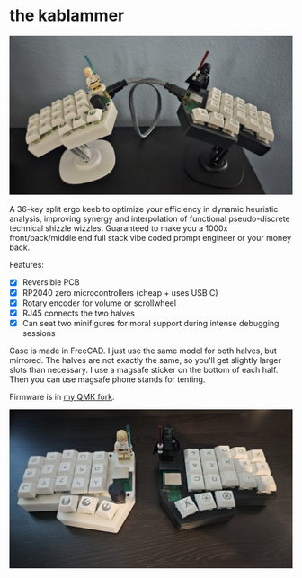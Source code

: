 # the kablammer

![](pic1.jpg)

A 36-key split ergo keeb to optimize your efficiency in dynamic heuristic analysis, improving synergy and interpolation of functional pseudo-discrete technical shizzle wizzles. Guaranteed to make you a 1000x front/back/middle end full stack vibe coded prompt engineer or your money back.

Features:
- [x] Reversible PCB
- [x] RP2040 zero microcontrollers (cheap + uses USB C)
- [x] Rotary encoder for volume or scrollwheel
- [x] RJ45 connects the two halves
- [x] Can seat two minifigures for moral support during intense debugging sessions

Case is made in FreeCAD. I just use the same model for both halves, but mirrored. The halves are not exactly the same, so you'll get slightly larger slots than necessary. I use a magsafe sticker on the bottom of each half. Then you can use magsafe phone stands for tenting.

Firmware is in [my QMK fork](https://github.com/sammy-kablammy/qmk_firmware.git).

![](pic2.jpg)

